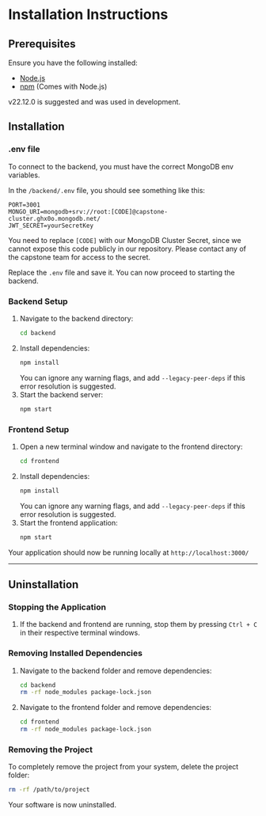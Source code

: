 # Installation Instructions

## Prerequisites
Ensure you have the following installed:
- [Node.js](https://nodejs.org/) 
- [npm](https://www.npmjs.com/) (Comes with Node.js)

v22.12.0 is suggested and was used in development.

## Installation

### .env file
To connect to the backend, you must have the correct MongoDB env variables.

In the `/backend/.env` file, you should see something like this:

```
PORT=3001
MONGO_URI=mongodb+srv://root:[CODE]@capstone-cluster.ghx0o.mongodb.net/
JWT_SECRET=yourSecretKey
```

You need to replace `[CODE]` with our MongoDB Cluster Secret, since we cannot expose this code publicly in our repository. Please contact any of the capstone team for access to the secret.

Replace the `.env` file and save it. You can now proceed to starting the backend.

### Backend Setup
1. Navigate to the backend directory:
   ```sh
   cd backend
   ```
2. Install dependencies:
   ```sh
   npm install
   ```
   You can ignore any warning flags, and add `--legacy-peer-deps` if this error resolution is suggested.
3. Start the backend server:
   ```sh
   npm start
   ```

### Frontend Setup
1. Open a new terminal window and navigate to the frontend directory:
   ```sh
   cd frontend
   ```
2. Install dependencies:
   ```sh
   npm install
   ```
   You can ignore any warning flags, and add `--legacy-peer-deps` if this error resolution is suggested.
3. Start the frontend application:
   ```sh
   npm start
   ```

Your application should now be running locally at `http://localhost:3000/`

---

## Uninstallation

### Stopping the Application
1. If the backend and frontend are running, stop them by pressing `Ctrl + C` in their respective terminal windows.

### Removing Installed Dependencies
1. Navigate to the backend folder and remove dependencies:
   ```sh
   cd backend
   rm -rf node_modules package-lock.json
   ```
2. Navigate to the frontend folder and remove dependencies:
   ```sh
   cd frontend
   rm -rf node_modules package-lock.json
   ```

### Removing the Project
To completely remove the project from your system, delete the project folder:
```sh
rm -rf /path/to/project
```

Your software is now uninstalled.

